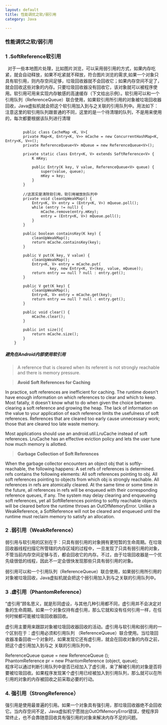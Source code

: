 ```yaml
---
layout: default
title: 性能调优之软/弱引用
category: Java

---
```


### 性能调优之软/弱引用

### 1 .SoftReference软引用

  对于一些本地图片处理，比如图片浏览，可以采用弱引用的方式，如果内存吃紧，就会自动释放，如果不吃紧就不释放，符合图片浏览的需求,如果一个对象只具有软引用，则内存空间足够，垃圾回收器就不会回收它；如果内存空间不足了，就会回收这些对象的内存。只要垃圾回收器没有回收它，该对象就可以被程序使用。软引用可用来实现内存敏感的高速缓存（下文给出示例）。软引用可以和一个引用队列（ReferenceQueue）联合使用，如果软引用所引用的对象被垃圾回收器回收，Java虚拟机就会把这个软引用加入到与之关联的引用队列中。用法如下：注意这里的软引用队列跟普通的不同，这里的是一个待清理的队列，不是用来使用的，每次都要根据该队列进行清理
    
```

	    public class CacheMap <K, V>{
		private Map<K, Entry<K, V>> mCache = new ConcurrentHashMap<K, Entry<K, V>>();
		private ReferenceQueue<V> mQueue = new ReferenceQueue<V>();
		
		private static class Entry<K, V> extends SoftReference<V> {
			K mKey;
			
			public Entry(K key, V value, ReferenceQueue<V> queue) {
				super(value, queue);
				mKey = key;
			}
		}
		
		//这其实是清除软引用，软引用被放到队列中
		private void cleanUpWeakMap() {
	        Entry<K, V> entry = (Entry<K, V>) mQueue.poll();
	        while (entry != null) {
	        	mCache.remove(entry.mKey);
	            entry = (Entry<K, V>) mQueue.poll();
	        }
	    }
	
	    public boolean containsKey(K key) {
	        cleanUpWeakMap();
	        return mCache.containsKey(key);
	    }
	
	    public V put(K key, V value) {
	        cleanUpWeakMap();
	        Entry<K, V> entry = mCache.put(
	                key, new Entry<K, V>(key, value, mQueue));
	        return entry == null ? null : entry.get();
	    }
	
	    public V get(K key) {
	        cleanUpWeakMap();
	        Entry<K, V> entry = mCache.get(key);
	        return entry == null ? null : entry.get();
	    }
	
	    public void clear() {
	        mCache.clear();
	    }
	    
	    public int size(){
	    	return mCache.size();
	    }
	}

```
##### 避免在Android内部使用软引用

> A reference that is cleared when its referent is not strongly reachable and there is memory pressure.

> **Avoid Soft References for Caching**

 In practice, soft references are inefficient for caching. The runtime doesn't have enough information on which references to clear and which to keep. Most fatally, it doesn't know what to do when given the choice between clearing a soft reference and growing the heap.
The lack of information on the value to your application of each reference limits the usefulness of soft references. References that are cleared too early cause unnecessary work; those that are cleared too late waste memory.

 Most applications should use an android.util.LruCache instead of soft references. LruCache has an effective eviction policy and lets the user tune how much memory is allotted.

> **Garbage Collection of Soft References**

When the garbage collector encounters an object obj that is softly-reachable, the following happens:
A set refs of references is determined. refs contains the following elements:
All soft references pointing to obj.
All soft references pointing to objects from which obj is strongly reachable.
All references in refs are atomically cleared.
At the same time or some time in the future, all references in refs will be enqueued with their corresponding reference queues, if any.
The system may delay clearing and enqueueing soft references, yet all SoftReferences pointing to softly reachable objects will be cleared before the runtime throws an OutOfMemoryError.
Unlike a WeakReference, a SoftReference will not be cleared and enqueued until the runtime must reclaim memory to satisfy an allocation.

### 2 .弱引用（WeakReference）

弱引用与软引用的区别在于：只具有弱引用的对象拥有更短暂的生命周期。在垃圾回收器线程扫描它所管辖的内存区域的过程中，一旦发现了只具有弱引用的对象，不管当前内存空间足够与否，都会回收它的内存。不过，由于垃圾回收器是一个优先级很低的线程，因此不一定会很快发现那些只具有弱引用的对象。

弱引用可以和一个引用队列（ReferenceQueue）联合使用，如果弱引用所引用的对象被垃圾回收，Java虚拟机就会把这个弱引用加入到与之关联的引用队列中。

### 3 .虚引用（PhantomReference）

“虚引用”顾名思义，就是形同虚设，与其他几种引用都不同，虚引用并不会决定对象的生命周期。如果一个对象仅持有虚引用，那么它就和没有任何引用一样，在任何时候都可能被垃圾回收器回收。

虚引用主要用来跟踪对象被垃圾回收器回收的活动。虚引用与软引用和弱引用的一个区别在于：虚引用必须和引用队列 （ReferenceQueue）联合使用。当垃圾回收器准备回收一个对象时，如果发现它还有虚引用，就会在回收对象的内存之前，把这个虚引用加入到与之 关联的引用队列中。

ReferenceQueue queue = new ReferenceQueue ();  
PhantomReference pr = new PhantomReference (object, queue);  
程序可以通过判断引用队列中是否已经加入了虚引用，来了解被引用的对象是否将要被垃圾回收。如果程序发现某个虚引用已经被加入到引用队列，那么就可以在所引用的对象的内存被回收之前采取必要的行动。

### 4. 强引用（StrongReference）

强引用是使用最普遍的引用。如果一个对象具有强引用，那垃圾回收器绝不会回收它。当内存空间不足，Java虚拟机宁愿抛出OutOfMemoryError错误，使程序异常终止，也不会靠随意回收具有强引用的对象来解决内存不足的问题。